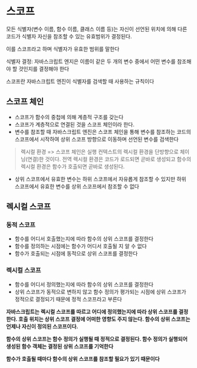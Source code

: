 # 스코프

모든 식별자(변수 이름, 함수 이름, 클래스 이름 등)는 자신이 선언된 위치에 의해 다른 코드가 식별자 자신을 참조할 수 있는 유효범위가 결정된다.

이를 스코프라고 하며 식별자가 유효한 범위를 말한다 



식별자 결정: 자바스크립트 엔지은 이름이 같은 두 개의 변수 중에서 어떤 변수를 참조해야 할 것인지를 결정해야 한다 

스코프란 자바스크립트 엔진이 식별자를 검색할 때 사용하는 규칙이다 



## 스코프 체인

- 스코프가 함수의 중첩에 의해 계층적 구조를 갖는다 
- 스코프가 계층적으로 연결된 것을 스코프 체인이라 한다.
- 변수를 참조할 때 자바스크립트 엔진은 스코프 체인을 통해 변수를 참조하는 코드의 스코프에서 시작하여 상위 스코프 방향으로 이동하며 선언된 변수를 검색한다 

> 렉시컬 환경 => 스코프 체인은 실행 컨텍스트의 렉시컬 환경을 단방향으로 체이닝(연결)한 것이다. 전역 렉시컬 환경은 코드가 로드되면 곧바로 생성되고 함수의 렉시컬 환경은 함수가 호출되면 곧바로 생성된다. 

- 상위 스코프에서 유효한 변수는 하위 스코프에서 자유롭게 참조할 수 있지만 하위 스코프에서 유효한 변수를 상위 스코프에서 참조할 수 없다 



## 렉시컬 스코프

### 동적 스코프

- 함수를 어디서 호출했는지에 따라 함수의 상위 스코프를 결정한다 
- 함수를 정의하는 시점에는 함수가 어디서 호출될 지 알 수 없다 
- 함수가 호출되는 시점에 동적으로 상위 스코프를 결정한다 

### 렉시컬 스코프

- 함수를 어디서 정의했는지에 따라 함수의 상위 스코프를 결정한다 
- 상위 스코프가 동적으로 변하지 않고 함수 정의가 평가되는 시점에 상위 스코프가 정적으로 결정되기 때문에 정적 스코프라고 부른다 



**자바스크립트는 렉시컬 스코프를 따르고 어디에 정의했는지에 따라 상위 스코프를 결정한다. 호출 위치는 상위 스코프 결정에 어떠한 영향도 주지 않는다. 함수의 상위 스코프는 언제나 자신이 정의된 스코프이다.** 

**함수의 상위 스코프는 함수 정의가 실행될 때 정적으로 결정된다. 함수 정의가 실행되어 생성된 함수 객체는 결정된 상위 스코프를 기억한다**

**함수가 호출될 때마다 함수의 상위 스코프를 참조할 필요가 있기 때문이다**